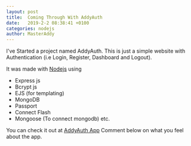 ```yaml
---
layout: post
title:  Coming Through With AddyAuth
date:   2019-2-2 08:38:41 +0100
categories: nodejs
author: MasterAddy
---
```

I've Started a project named AddyAuth.
This is just a simple website with Authentication (i.e Login, Register, Dashboard and Logout).

It was made with [Nodejs](https://nodejs.org) using 
* Express js
* Bcrypt js
* EJS (for templating)
* MongoDB 
* Passport
* Connect Flash
* Mongoose (To connect mongodb) etc.

You can check it out at [AddyAuth App](https://addyauthapp.herokuapp.com)
Comment below on what you feel about the app.
